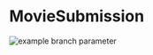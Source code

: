 # MovieSubmission

![example branch parameter](https://github.com/github/docs/actions/workflows/main.yml/badge.svg?branch=master)
